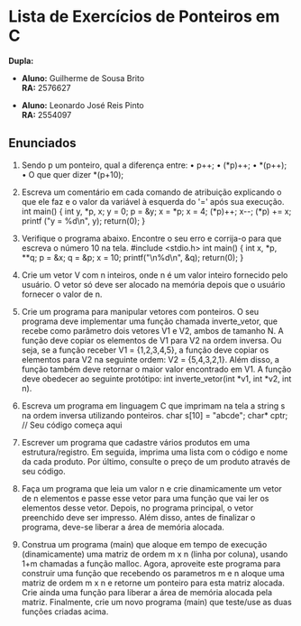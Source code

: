 # Lista de Exercícios de Ponteiros em C
**Dupla:**
- **Aluno:** Guilherme de Sousa Brito  
  **RA:** 2576627

- **Aluno:** Leonardo José Reis Pinto  
  **RA:** 2554097

## Enunciados

1) Sendo p um ponteiro, qual a diferença entre:
• p++;
• (*p)++;
• *(p++);
• O que quer dizer *(p+10);

2) Escreva um comentário em cada comando de atribuição explicando o que
ele faz e o valor da variável à esquerda do '=' após sua execução.
int main()
{
int y, *p, x;
y = 0;
p = &y;
x = *p;
x = 4;
(*p)++;
x--;
(*p) += x;
printf ("y = %d\n", y);
return(0);
}

3) Verifique o programa abaixo. Encontre o seu erro e corrija-o para que
escreva o número 10 na tela.
#include <stdio.h>
int main() {
 int x, *p, **q;
 p = &x;
 q = &p;
 x = 10;
 printf("\n%d\n", &q);
 return(0);
}

4) Crie um vetor V com n inteiros, onde n é um valor inteiro fornecido pelo
usuário. O vetor só deve ser alocado na memória depois que o usuário
fornecer o valor de n.

5) Crie um programa para manipular vetores com ponteiros. O seu programa
deve implementar uma função chamada inverte_vetor, que recebe como
parâmetro dois vetores V1 e V2, ambos de tamanho N. A função deve copiar
os elementos de V1 para V2 na ordem inversa. Ou seja, se a função receber
V1 = {1,2,3,4,5}, a função deve copiar os elementos para V2 na seguinte
ordem: V2 = {5,4,3,2,1}. Além disso, a função também deve retornar o maior
valor encontrado em V1. A função deve obedecer ao seguinte protótipo: int
inverte_vetor(int *v1, int *v2, int n).

6) Escreva um programa em linguagem C que imprimam na tela a string s na
ordem inversa utilizando ponteiros.
char s[10] = "abcde";
char* cptr;
// Seu código começa aqui

7) Escrever um programa que cadastre vários produtos em uma
estrutura/registro. Em seguida, imprima uma lista com o código e nome da
cada produto. Por último, consulte o preço de um produto através de seu
código.

8) Faça um programa que leia um valor n e crie dinamicamente um vetor de n
elementos e passe esse vetor para uma função que vai ler os elementos
desse vetor. Depois, no programa principal, o vetor preenchido deve ser
impresso. Além disso, antes de finalizar o programa, deve-se liberar a área
de memória alocada.

9) Construa um programa (main) que aloque em tempo de execução
(dinamicamente) uma matriz de ordem m x n (linha por coluna), usando 1+m
chamadas a função malloc. Agora, aproveite este programa para construir
uma função que recebendo os parametros m e n aloque uma matriz de ordem
m x n e retorne um ponteiro para esta matriz alocada. Crie ainda uma função
para liberar a área de memória alocada pela matriz. Finalmente, crie um novo
programa (main) que teste/use as duas funções criadas acima.
